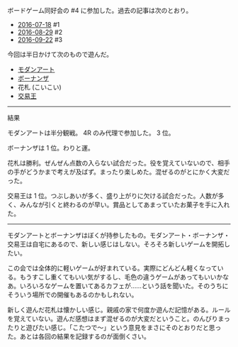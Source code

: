 ボードゲーム同好会の #4 に参加した。過去の記事は次のとおり。

- [2016-07-18][] #1
- [2016-08-29][] #2
- [2016-09-22][] #3

今回は半日かけて次のもので遊んだ。

- [モダンアート](http://www.newgamesorder.jp/games/modernart)
- [ボーナンザ](http://www.mobius-games.co.jp/Amigo/Bohnanza.htm)
- 花札 (こいこい)
- [交易王](http://www.newgamesorder.jp/games/kouekio)

-----

結果

モダンアートは半分観戦。 4R のみ代理で参加した。 3 位。

ボーナンザは 1 位。わりと運。

花札は勝利。ぜんぜん点数の入らない試合だった。役を覚えていないので、相手の手がどうかまで考えが及ばず。まったり楽しめた。混ぜるのがとにかく大変だった。

交易王は 1 位。つぶしあいが多く、盛り上がりに欠ける試合だった。人数が多く、みんなが引くと終わるのが早い。賞品としてあまっていたお菓子を手に入れた。

-----

モダンアートとボーナンザはぼくが持参したもの。モダンアート・ボーナンザ・交易王は自宅にあるので、新しい感じはしない。そろそろ新しいゲームを開拓したい。

この会では全体的に軽いゲームが好まれている。実際にどんどん軽くなっている。もうすこし重くてもいい気がするし、毛色の違うゲームがあってもいいかなあ。いろいろなゲームを置いてあるカフェが……という話を聞いた。そのうちにそういう場所での開催もあるのかもしれない。

新しく遊んだ花札は懐かしい感じ。親戚の家で何度か遊んだ記憶がある。ルールを覚えていない。遊んだ感想はまず混ぜるのが大変だということ。のんびりまったりと遊びたい感じ。「こたつで〜」という意見をまさにそのとおりだと思った。あとは各回の結果を記録するのが面倒くさい。

[2016-07-18]: http://blog.bouzuya.net/2016/07/18/
[2016-08-29]: http://blog.bouzuya.net/2016/08/29/
[2016-09-22]: http://blog.bouzuya.net/2016/09/22/
